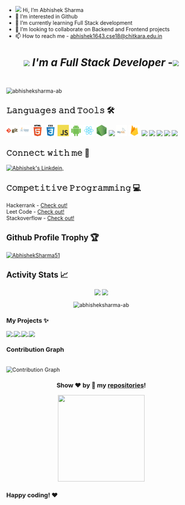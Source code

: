 - <img src="https://media.giphy.com/media/hvRJCLFzcasrR4ia7z/giphy.gif" width="20px"> Hi, I’m Abhishek Sharma
- 👀 I’m interested in Github
- 🌱 I’m currently learning Full Stack development
- 💞️ I’m looking to collaborate on Backend and Frontend projects
- 📫 How to reach me - abhishek1643.cse18@chitkara.edu.in
 
<h1 align="center"><img src="https://i.imgur.com/ahdGDEy.gif" width="18%"> <i>I'm a Full Stack Developer</i> -<img src="https://emojis.slackmojis.com/emojis/images/1531849430/4246/blob-sunglasses.gif?1531849430" width="28"/></h1> 
<br>
<p align="left"> <img height="20" src="https://komarev.com/ghpvc/?username=abhisheksharma-ab&label=Profile%20Visitors&color=0e75b6&style=flat" alt="abhisheksharma-ab" />
</p>

## 𝙻𝚊𝚗𝚐𝚞𝚊𝚐𝚎𝚜 𝚊𝚗𝚍 𝚃𝚘𝚘𝚕𝚜 🛠  

<code><img height="30" src="https://raw.githubusercontent.com/github/explore/80688e429a7d4ef2fca1e82350fe8e3517d3494d/topics/git/git.png"></code>
<code><img height="30" src="https://raw.githubusercontent.com/github/explore/80688e429a7d4ef2fca1e82350fe8e3517d3494d/topics/java/java.png"></code>
<code><img height="30" src="https://raw.githubusercontent.com/github/explore/80688e429a7d4ef2fca1e82350fe8e3517d3494d/topics/html/html.png"></code>
<code><img height="30" src="https://raw.githubusercontent.com/github/explore/80688e429a7d4ef2fca1e82350fe8e3517d3494d/topics/css/css.png"></code>
<code><img height="30" src="https://raw.githubusercontent.com/github/explore/80688e429a7d4ef2fca1e82350fe8e3517d3494d/topics/javascript/javascript.png"></code>
<code><img height="30" src="https://raw.githubusercontent.com/github/explore/80688e429a7d4ef2fca1e82350fe8e3517d3494d/topics/android/android.png"></code>
<code><img height="30" src="https://raw.githubusercontent.com/github/explore/80688e429a7d4ef2fca1e82350fe8e3517d3494d/topics/react/react.png"></code> 
<code><img height="30" src="https://raw.githubusercontent.com/github/explore/80688e429a7d4ef2fca1e82350fe8e3517d3494d/topics/nodejs/nodejs.png"></code>
<code><img height="30" src="https://upload.wikimedia.org/wikipedia/commons/thumb/a/ae/Github-desktop-logo-symbol.svg/1024px-Github-desktop-logo-symbol.svg.png"></code>
<code><img height="30" src="https://raw.githubusercontent.com/github/explore/80688e429a7d4ef2fca1e82350fe8e3517d3494d/topics/mysql/mysql.png"></code>
<code><img height="30" src="https://raw.githubusercontent.com/github/explore/80688e429a7d4ef2fca1e82350fe8e3517d3494d/topics/firebase/firebase.png"></code>
<code><img height="30" src="https://upload.wikimedia.org/wikipedia/commons/thumb/b/b2/Bootstrap_logo.svg/1024px-Bootstrap_logo.svg.png"></code>
<code><img height="30" src="https://cdn.iconscout.com/icon/free/png-512/c-programming-569564.png"></code>
<code><img height="30" src="https://e7.pngegg.com/pngimages/46/626/png-clipart-c-logo-the-c-programming-language-computer-icons-computer-programming-source-code-programming-miscellaneous-template.png"></code>
<code><img height="30" src="https://upload.wikimedia.org/wikipedia/en/d/d2/Sublime_Text_3_logo.png"></code>
<code><img height="30" src="https://upload.wikimedia.org/wikipedia/commons/thumb/9/9a/Visual_Studio_Code_1.35_icon.svg/1024px-Visual_Studio_Code_1.35_icon.svg.png"></code>

## 𝙲𝚘𝚗𝚗𝚎𝚌𝚝 𝚠𝚒𝚝𝚑 𝚖𝚎 🤝  

<a href="https://www.linkedin.com/in/sharmaabhishek14/">
<img align="center" alt="Abhishek's Linkdein" height="40px" width="30px" src="https://cdn.jsdelivr.net/npm/simple-icons@v3/icons/linkedin.svg" />
</a>&ensp;

## 𝙲𝚘𝚖𝚙𝚎𝚝𝚒𝚝𝚒𝚟𝚎 𝙿𝚛𝚘𝚐𝚛𝚊𝚖𝚖𝚒𝚗𝚐 💻

Hackerrank                  -  [Check out!](https://www.hackerrank.com/Abhishek_14)<br/>
Leet Code                   -  [Check out!](https://leetcode.com/abhisheksharma-ab/)<br/>
Stackoverflow               -  [Check out!](https://stackoverflow.com/users/16019337/abhishek-sharma)<br/>

## Github Profile Trophy 🏆

<p align="left"> <a href="#"><img src="https://github-profile-trophy.vercel.app/?username=abhisheksharma-ab&row=1&theme=monokai&no-frame=true&no-bg=true"       alt="AbhishekSharma51" /></a></p>
      
## Activity Stats 📈

<p align="center">
  <img
        height="180em"
        src="https://github-readme-stats.vercel.app/api/top-langs?username=abhisheksharma-ab&show_icons=true&hide_border=true&layout=compact&langs_count=8&theme=tokyonight" />
   <img 
        height="180em"
        src="https://github-readme-stats.vercel.app/api?username=abhisheksharma-ab&count_private=true&show_icons=true&hide_border=true&locale=en&theme=tokyonight" />
</p>
<p align="center">
<img src="https://github-readme-streak-stats.herokuapp.com/?user=abhisheksharma-ab&hide_border=true&show_icons=true&theme=tokyonight" alt="abhisheksharma-ab" height="180em" />
</p>

### My Projects ✨
  
<a href="https://github.com/abhisheksharma-ab/Music-Hoster-WEBPP">
  <img align="center" src="https://github-readme-stats.vercel.app/api/pin/?username=abhisheksharma-ab&repo=Music-Hoster-WEBPP&hide_border=true&theme=tokyonight&line_height=35" />
</a>
<a href="https://github.com/abhisheksharma-ab/Coursera-UC_SanDiego-Object-Oriented-Programming-in-Java">
  <img align="center" src="https://github-readme-stats.vercel.app/api/pin/?username=abhisheksharma-ab&repo=Coursera-UC_SanDiego-Object-Oriented-Programming-in-Java&hide_border=true&theme=tokyonight&line_height=35" />
</a>
<a href="https://github.com/abhisheksharma-ab/corona-app">
  <img align="center" src="https://github-readme-stats.vercel.app/api/pin/?username=abhisheksharma-ab&repo=corona-app&hide_border=true&theme=tokyonight&line_height=35" />
</a>
<a href="https://github.com/abhisheksharma-ab/Spotify-backend">
  <img align="center" src="https://github-readme-stats.vercel.app/api/pin/?username=abhisheksharma-ab&repo=Spotify-backend&hide_border=true&theme=tokyonight&line_height=35" />
</a>

### Contribution Graph

<br>
<img src="https://activity-graph.herokuapp.com/graph?username=abhisheksharma-ab&theme=react-dark&hide_border=true" alt="Contribution Graph" align="center" />
<div align="center">
 
### Show ❤️ by 🌟 my [repositories](https://github.com/abhisheksharma-ab?tab=repositories)!

<p align="Center" >
<img src="https://camo.githubusercontent.com/3b7c592ede97b6138ffd4b1cc1541c2f3b11fd39/687474703a2f2f33312e6d656469612e74756d626c722e636f6d2f31376665613932306666333665663466356238373764353231366137616164392f74756d626c725f6d6f39786a65387a5a34317163626975666f315f313238302e676966" height="230px" width ="230px"></p> 
</div>
 
### Happy coding! ❤️

<!---
abhisheksharma-ab/abhisheksharma-ab is a ✨ special ✨ repository because its `README.md` (this file) appears on your GitHub profile.
You can click the Preview link to take a look at your changes.
-👋 Hi, I’m Abhishek Sharma
--->

